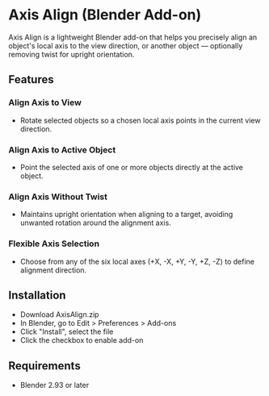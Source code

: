 # Axis Align (Blender Add-on)
Axis Align is a lightweight Blender add-on that helps you precisely align an object's local axis to the view direction, or another object — optionally removing twist for upright orientation.

## Features
### Align Axis to View
- Rotate selected objects so a chosen local axis points in the current view direction.

### Align Axis to Active Object
- Point the selected axis of one or more objects directly at the active object.

### Align Axis Without Twist
- Maintains upright orientation when aligning to a target, avoiding unwanted rotation around the alignment axis.

### Flexible Axis Selection
- Choose from any of the six local axes (+X, -X, +Y, -Y, +Z, -Z) to define alignment direction.

## Installation
- Download AxisAlign.zip
- In Blender, go to Edit > Preferences > Add-ons
- Click "Install", select the file
- Click the checkbox to enable add-on

## Requirements
- Blender 2.93 or later
